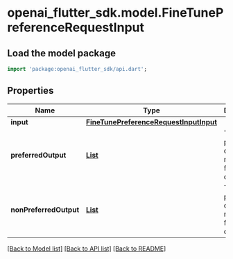 # openai_flutter_sdk.model.FineTunePreferenceRequestInput

## Load the model package
```dart
import 'package:openai_flutter_sdk/api.dart';
```

## Properties
Name | Type | Description | Notes
------------ | ------------- | ------------- | -------------
**input** | [**FineTunePreferenceRequestInputInput**](FineTunePreferenceRequestInputInput.md) |  | [optional] 
**preferredOutput** | [**List<ChatCompletionRequestAssistantMessage>**](ChatCompletionRequestAssistantMessage.md) | The preferred completion message for the output. | [optional] [default to const []]
**nonPreferredOutput** | [**List<ChatCompletionRequestAssistantMessage>**](ChatCompletionRequestAssistantMessage.md) | The non-preferred completion message for the output. | [optional] [default to const []]

[[Back to Model list]](../README.md#documentation-for-models) [[Back to API list]](../README.md#documentation-for-api-endpoints) [[Back to README]](../README.md)


